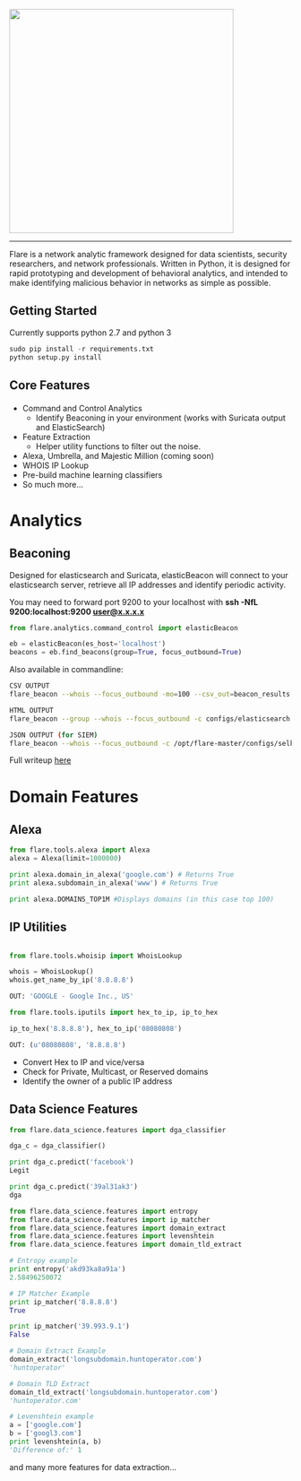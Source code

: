 
<p align="center" style="width:400px"><img src="https://github.com/austin-taylor/flare/blob/master/docs/source/logo.png" style="width:400px"></p>

---

Flare is a network analytic framework designed for data scientists, security researchers, and network professionals. Written in Python, it is designed for rapid prototyping and development of behavioral analytics, and intended to make identifying malicious behavior in networks as simple as possible.

Getting Started
---------------

Currently supports python 2.7 and python 3

```python
sudo pip install -r requirements.txt
python setup.py install
```

Core Features
-------------
####
*   Command and Control Analytics
    *   Identify Beaconing in your environment (works with Suricata output and ElasticSearch)
*   Feature Extraction
    *   Helper utility functions to filter out the noise.
*   Alexa, Umbrella, and Majestic Million (coming soon)
*   WHOIS IP Lookup
*   Pre-build machine learning classifiers
*   So much more...


Analytics
=========

Beaconing
---------
Designed for elasticsearch and Suricata, elasticBeacon will connect to your elasticsearch server, retrieve all IP addresses and identify periodic activity.

You may need to forward port 9200 to your localhost with **ssh -NfL 9200:localhost:9200 user@x.x.x.x**

```python
from flare.analytics.command_control import elasticBeacon

eb = elasticBeacon(es_host='localhost')
beacons = eb.find_beacons(group=True, focus_outbound=True)
```

Also available in commandline:

```bash
CSV OUTPUT
flare_beacon --whois --focus_outbound -mo=100 --csv_out=beacon_results.csv

HTML OUTPUT
flare_beacon --group --whois --focus_outbound -c configs/elasticsearch.ini -html beacons.html

JSON OUTPUT (for SIEM)
flare_beacon --whois --focus_outbound -c /opt/flare-master/configs/selks4.ini -json beacon.json -v

```

Full writeup [here](http://www.austintaylor.io/detect/beaconing/intrusion/detection/system/command/control/flare/elastic/stack/2017/06/10/detect-beaconing-with-flare-elasticsearch-and-intrusion-detection-systems/)

Domain Features
===============


Alexa
-----
```python
from flare.tools.alexa import Alexa
alexa = Alexa(limit=1000000)

print alexa.domain_in_alexa('google.com') # Returns True
print alexa.subdomain_in_alexa('www') # Returns True

print alexa.DOMAINS_TOP1M #Displays domains (in this case top 100)
```

IP Utilities
------------
```python

from flare.tools.whoisip import WhoisLookup

whois = WhoisLookup()
whois.get_name_by_ip('8.8.8.8')

OUT: 'GOOGLE - Google Inc., US'

from flare.tools.iputils import hex_to_ip, ip_to_hex

ip_to_hex('8.8.8.8'), hex_to_ip('08080808')

OUT: (u'08080808', '8.8.8.8')

```
*   Convert Hex to IP and vice/versa
*   Check for Private, Multicast, or Reserved domains
*   Identify the owner of a public IP address

Data Science Features
---------------------
```python
from flare.data_science.features import dga_classifier

dga_c = dga_classifier()

print dga_c.predict('facebook')
Legit

print dga_c.predict('39al31ak3')
dga
```


```python
from flare.data_science.features import entropy
from flare.data_science.features import ip_matcher
from flare.data_science.features import domain_extract
from flare.data_science.features import levenshtein
from flare.data_science.features import domain_tld_extract

# Entropy example
print entropy('akd93ka8a91a')
2.58496250072

# IP Matcher Example
print ip_matcher('8.8.8.8')
True

print ip_matcher('39.993.9.1')
False

# Domain Extract Example
domain_extract('longsubdomain.huntoperator.com')
'huntoperator'

# Domain TLD Extract
domain_tld_extract('longsubdomain.huntoperator.com')
'huntoperator.com'

# Levenshtein example
a = ['google.com']
b = ['googl3.com']
print levenshtein(a, b)
'Difference of:' 1

```

and many more features for data extraction...
